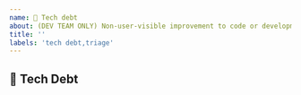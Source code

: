 ```yaml
---
name: 🧹 Tech debt
about: (DEV TEAM ONLY) Non-user-visible improvement to code or development process
title: ''
labels: 'tech debt,triage'
---
```

## 🧹 Tech Debt
